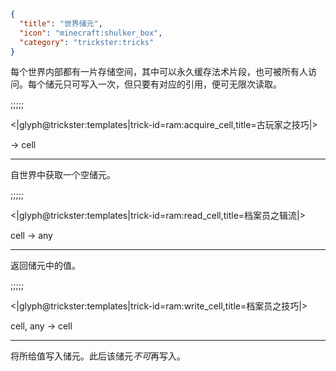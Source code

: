 ```json
{
  "title": "世界储元",
  "icon": "minecraft:shulker_box",
  "category": "trickster:tricks"
}
```

每个世界内部都有一片存储空间，其中可以永久缓存法术片段，也可被所有人访问。每个储元只可写入一次，但只要有对应的引用，便可无限次读取。

;;;;;

<|glyph@trickster:templates|trick-id=ram:acquire_cell,title=古玩家之技巧|>

-> cell

---

自世界中获取一个空储元。

;;;;;

<|glyph@trickster:templates|trick-id=ram:read_cell,title=档案员之辑流|>

cell -> any

---

返回储元中的值。

;;;;;

<|glyph@trickster:templates|trick-id=ram:write_cell,title=档案员之技巧|>

cell, any -> cell

---

将所给值写入储元。此后该储元*不可*再写入。